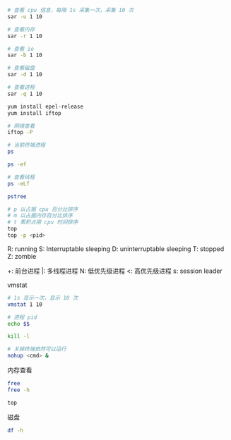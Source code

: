 ```sh
# 查看 cpu 信息，每隔 1s 采集一次，采集 10 次
sar -u 1 10

# 查看内存
sar -r 1 10

# 查看 io
sar -b 1 10

# 查看磁盘
sar -d 1 10

# 查看进程
sar -q 1 10
```
```sh
yum install epel-release
yum install iftop

# 网络查看
iftop -P
```


```sh
# 当前终端进程
ps

ps -ef

# 查看线程
ps -eLf

pstree
```
```sh
# p 以占据 cpu 百分比排序
# m 以占据内存百分比排序
# t 累积占用 cpu 时间排序
top
top -p <pid>
```
R: running
S: Interruptable sleeping
D: uninterruptable sleeping
T: stopped
Z: zombie

+: 前台进程
|: 多线程进程
N: 低优先级进程
<: 高优先级进程
s: session leader

vmstat
```sh
# 1s 显示一次，显示 10 次
vmstat 1 10
```

```sh
# 进程 pid
echo $$
```
```sh
kill -l
```
```sh
# 关掉终端依然可以运行
nohup <cmd> &
```


内存查看
```sh
free
free -h

top
```

磁盘
```sh
df -h
```